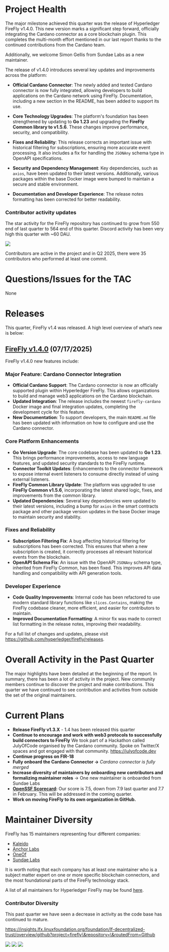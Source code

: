 [//]: # (SPDX-License-Identifier: CC-BY-4.0)

# Project Health

The major milestone achieved this quarter was the release of Hyperledger FireFly v1.4.0. This new version marks a significant step forward, officially integrating the Cardano connector as a core blockchain plugin. This completes the multi-month effort mentioned in our last report thanks to the continued contributions from the Cardano team.

Additionally, we welcome Simon Gellis from Sundae Labs as a new maintainer.

The release of v1.4.0 introduces several key updates and improvements across the platform:

* **Official Cardano Connector**: The newly added and tested Cardano connector is now fully integrated, allowing developers to build applications on the Cardano network using FireFly. Documentation, including a new section in the README, has been added to support its use.

* **Core Technology Upgrades**: The platform's foundation has been strengthened by updating to **Go 1.23** and upgrading the **FireFly Common library to v1.5.6**. These changes improve performance, security, and compatibility.

* **Fixes and Reliability**: This release corrects an important issue with historical filtering for subscriptions, ensuring more accurate event processing. It also includes a fix for handling the `JSONAny` schema type in OpenAPI specifications.

* **Security and Dependency Management**: Key dependencies, such as `axios`, have been updated to their latest versions. Additionally, various packages within the base Docker image were bumped to maintain a secure and stable environment.

* **Documentation and Developer Experience**: The release notes formatting has been corrected for better readability. 

### Contributor activity updates

The star activity for the FireFly repository has continued to grow from 550 end of last quarter to 564 end of this quarter. Discord activity has been very high this quarter with \~60 DAU. 

![](./images/FF-Q3-Star-History.png)

Contributors are active in the project and in Q2 2025, there were 35 contributors who performed at least one commit.

# Questions/Issues for the TAC

None

# Releases

This quarter, FireFly v1.4 was released. A high level overview of what’s new is below:

## [FireFly v1.4.0](https://github.com/hyperledger/firefly/releases/tag/v1.4.0) (07/17/2025)

FireFly v1.4.0 new features include:

### **Major Feature: Cardano Connector Integration**

* **Official Cardano Support**: The Cardano connector is now an officially supported plugin within Hyperledger FireFly. This allows organizations to build and manage web3 applications on the Cardano blockchain.  
* **Updated Integration**: The release includes the newest `firefly-cardano` Docker image and final integration updates, completing the development cycle for this feature.  
* **New Documentation**: To support developers, the main `README.md` file has been updated with information on how to configure and use the Cardano connector.

### **Core Platform Enhancements**

* **Go Version Upgrade**: The core codebase has been updated to **Go 1.23**. This brings performance improvements, access to new language features, and updated security standards to the FireFly runtime.  
* **Connector Toolkit Updates**: Enhancements to the connector framework to expose internal event listeners to consume directly instead of using external listeners.  
* **FireFly Common Library Update**: The platform was upgraded to use **FireFly Common v1.5.6**, incorporating the latest shared logic, fixes, and improvements from the common library.  
* **Updated Dependencies**: Several key dependencies were updated to their latest versions, including a bump for `axios` in the smart contracts package and other package version updates in the base Docker image to maintain security and stability.

### **Fixes and Reliability**

* **Subscription Filtering Fix**: A bug affecting historical filtering for subscriptions has been corrected. This ensures that when a new subscription is created, it correctly processes all relevant historical events from the blockchain.  
* **OpenAPI Schema Fix**: An issue with the OpenAPI `JSONAny` schema type, inherited from FireFly Common, has been fixed. This improves API data handling and compatibility with API generation tools.

### **Developer Experience**

* **Code Quality Improvements**: Internal code has been refactored to use modern standard library functions like `slices.Contains`, making the FireFly codebase cleaner, more efficient, and easier for contributors to maintain.  
* **Improved Documentation Formatting**: A minor fix was made to correct list formatting in the release notes, improving their readability.

For a full list of changes and updates, please visit https://github.com/hyperledger/firefly/releases.

# Overall Activity in the Past Quarter

The major highlights have been detailed at the beginning of the report. In summary, there has been a lot of activity in the project. New community members continue to discover the project and make contributions. This quarter we have continued to see contribution and activities from outside the set of the original maintainers. 

# Current Plans

* **Release FireFly v1.3.X** \- 1.4 has been released this quarter  
* **Continue to encourage and work with web3 protocols to successfully build connectors to FireFly** We took part of a Hackathon called JulyOfCode organised by the Cardano community. Spoke on Twitter/X spaces and got engaged with that community.  https://julyofcode.dev
* **Continue progress on FIR-18**  
* **Fully onboard the Cardano Connector →** *Cardano connector is fully merged*  
* **Increase diversity of maintainers by onboarding new contributors and formalizing maintainer roles** \-\> One new maintainer is onboarded from Sundae Labs  
* [**OpenSSF Scorecard**](https://scorecard.dev/viewer/?uri=github.com/hyperledger/firefly)**:** Our score is 7.5, down from 7.9 last quarter and 7.7 in February. This will be addressed in the coming quarter.  
* **Work on moving FireFly to its own organization in GitHub.** 

# Maintainer Diversity

FireFly has 15 maintainers representing four different companies:

* [Kaleido](https://kaleido.io/)  
* [Anchor Labs](https://www.anchorage.com/)  
* [OneOf](https://www.oneof.com/)  
* [Sundae Labs](https://sundae.fi/)


It is worth noting that each company has at least one maintainer who is a subject matter expert on one or more specific blockchain connectors, and the most foundational parts of the FireFly technology stack.

A list of all maintainers for Hyperledger FireFly may be found [here](https://wiki.hyperledger.org/display/FIR/Maintainers). 

### Contributor Diversity  

This past quarter we have seen a decrease in activity as the code base has continued to mature.

https://insights.lfx.linuxfoundation.org/foundation/lf-decentralized-trust/overview/github?project=firefly\&repository=\&routedFrom=Github

![](./images/FF-Q3-Active-contributors.png)
![](./images/FF-Q3-Contributors-leaderboard.png)
![](./images/FF-Q3-Active-organizations.png)

